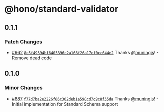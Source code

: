 # @hono/standard-validator

## 0.1.1

### Patch Changes

- [#962](https://github.com/honojs/middleware/pull/962) [`8e5f49394bf6405396c2a166f26a17ef0cc644e2`](https://github.com/honojs/middleware/commit/8e5f49394bf6405396c2a166f26a17ef0cc644e2) Thanks [@muningis](https://github.com/muningis)! - Remove dead code

## 0.1.0

### Minor Changes

- [#887](https://github.com/honojs/middleware/pull/887) [`f77d7ba2e2226f86c302deb1a598cd7c9c8f35da`](https://github.com/honojs/middleware/commit/f77d7ba2e2226f86c302deb1a598cd7c9c8f35da) Thanks [@muningis](https://github.com/muningis)! - Initial implementation for Standard Schema support
